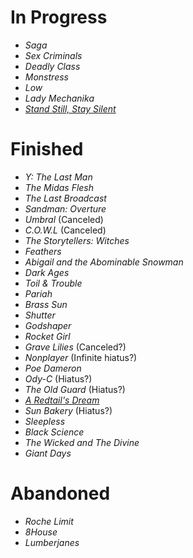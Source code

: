 # In Progress
* _Saga_
* _Sex Criminals_
* _Deadly Class_
* _Monstress_
* _Low_
* _Lady Mechanika_
* [_Stand Still, Stay Silent_](http://sssscomic.com/)

# Finished
* _Y: The Last Man_
* _The Midas Flesh_
* _The Last Broadcast_
* _Sandman: Overture_
* _Umbral_ (Canceled)
* _C.O.W.L_ (Canceled)
* _The Storytellers: Witches_
* _Feathers_
* _Abigail and the Abominable Snowman_
* _Dark Ages_
* _Toil & Trouble_
* _Pariah_
* _Brass Sun_
* _Shutter_
* _Godshaper_
* _Rocket Girl_
* _Grave Lilies_ (Canceled?)
* _Nonplayer_ (Infinite hiatus?)
* _Poe Dameron_
* _Ody-C_ (Hiatus?)
* _The Old Guard_ (Hiatus?)
* [_A Redtail's Dream_](http://www.minnasundberg.fi/comicindex.php)
* _Sun Bakery_ (Hiatus?)
* _Sleepless_
* _Black Science_
* _The Wicked and The Divine_
* _Giant Days_

# Abandoned
* _Roche Limit_
* _8House_
* _Lumberjanes_